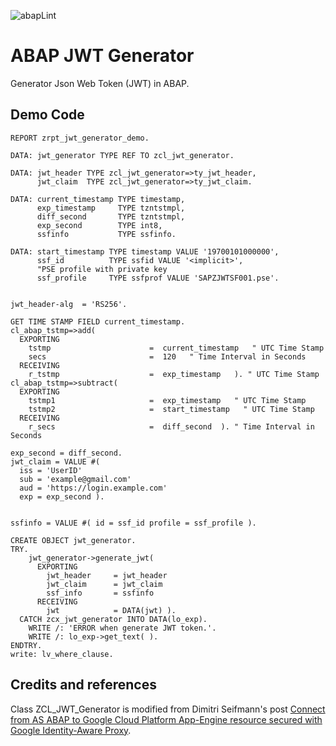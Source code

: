 ![abapLint](https://github.com/abapChaoLiu/abap_jwt_generator/workflows/abapLint/badge.svg?branch=master)

# ABAP JWT Generator
Generator Json Web Token (JWT) in ABAP.

## Demo Code
```abap
REPORT zrpt_jwt_generator_demo.

DATA: jwt_generator TYPE REF TO zcl_jwt_generator.

DATA: jwt_header TYPE zcl_jwt_generator=>ty_jwt_header,
      jwt_claim  TYPE zcl_jwt_generator=>ty_jwt_claim.

DATA: current_timestamp TYPE timestamp,
      exp_timestamp     TYPE tzntstmpl,
      diff_second       TYPE tzntstmpl,
      exp_second        TYPE int8,
      ssfinfo           TYPE ssfinfo.

DATA: start_timestamp TYPE timestamp VALUE '19700101000000',
      ssf_id          TYPE ssfid VALUE '<implicit>',
      "PSE profile with private key
      ssf_profile     TYPE ssfprof VALUE 'SAPZJWTSF001.pse'.


jwt_header-alg  = 'RS256'.

GET TIME STAMP FIELD current_timestamp.
cl_abap_tstmp=>add(
  EXPORTING
    tstmp                      =  current_timestamp   " UTC Time Stamp
    secs                       =  120   " Time Interval in Seconds
  RECEIVING
    r_tstmp                    =  exp_timestamp   ). " UTC Time Stamp
cl_abap_tstmp=>subtract(
  EXPORTING
    tstmp1                     =  exp_timestamp   " UTC Time Stamp
    tstmp2                     =  start_timestamp   " UTC Time Stamp
  RECEIVING
    r_secs                     =  diff_second  ). " Time Interval in Seconds

exp_second = diff_second.
jwt_claim = VALUE #(
  iss = 'UserID'
  sub = 'example@gmail.com'
  aud = 'https://login.example.com'
  exp = exp_second ).


ssfinfo = VALUE #( id = ssf_id profile = ssf_profile ).

CREATE OBJECT jwt_generator.
TRY.
    jwt_generator->generate_jwt(
      EXPORTING
        jwt_header     = jwt_header
        jwt_claim      = jwt_claim
        ssf_info       = ssfinfo
      RECEIVING
        jwt            = DATA(jwt) ).
  CATCH zcx_jwt_generator INTO DATA(lo_exp).
    WRITE /: 'ERROR when generate JWT token.'.
    WRITE /: lo_exp->get_text( ).
ENDTRY.
write: lv_where_clause.
```

## Credits and references

Class ZCL_JWT_Generator is modified from Dimitri Seifmann's post [Connect from AS ABAP to Google Cloud Platform App-Engine resource secured with Google Identity-Aware Proxy](https://blogs.sap.com/2019/11/10/connect-from-as-abap-to-google-cloud-platform-app-engine-resource-secured-with-google-identity-aware-proxy/).
